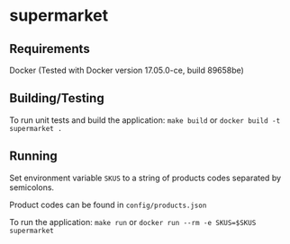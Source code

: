 # supermarket

## Requirements
Docker (Tested with Docker version 17.05.0-ce, build 89658be)

## Building/Testing
To run unit tests and build the application:
`make build` or
`docker build -t supermarket .`

## Running
Set environment variable `SKUS` to a string of products codes separated by
semicolons.

Product codes can be found in `config/products.json`

To run the application:
`make run` or
`docker run --rm -e SKUS=$SKUS supermarket`
